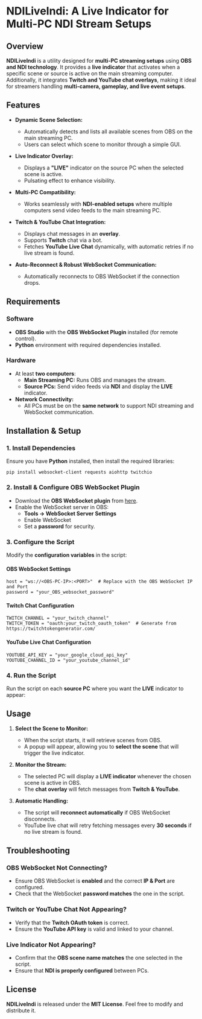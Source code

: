 # NDILiveIndi: A Live Indicator for Multi-PC NDI Stream Setups

## Overview
**NDILiveIndi** is a utility designed for **multi-PC streaming setups** using **OBS and NDI technology**. It provides a **live indicator** that activates when a specific scene or source is active on the main streaming computer. Additionally, it integrates **Twitch and YouTube chat overlays**, making it ideal for streamers handling **multi-camera, gameplay, and live event setups**.

## Features
- **Dynamic Scene Selection:**  
  - Automatically detects and lists all available scenes from OBS on the main streaming PC.
  - Users can select which scene to monitor through a simple GUI.
  
- **Live Indicator Overlay:**  
  - Displays a **"LIVE"** indicator on the source PC when the selected scene is active.
  - Pulsating effect to enhance visibility.

- **Multi-PC Compatibility:**  
  - Works seamlessly with **NDI-enabled setups** where multiple computers send video feeds to the main streaming PC.

- **Twitch & YouTube Chat Integration:**  
  - Displays chat messages in an **overlay**.
  - Supports **Twitch** chat via a bot.
  - Fetches **YouTube Live Chat** dynamically, with automatic retries if no live stream is found.

- **Auto-Reconnect & Robust WebSocket Communication:**  
  - Automatically reconnects to OBS WebSocket if the connection drops.

## Requirements
### Software
- **OBS Studio** with the **OBS WebSocket Plugin** installed (for remote control).
- **Python** environment with required dependencies installed.

### Hardware
- At least **two computers**:
  - **Main Streaming PC:** Runs OBS and manages the stream.
  - **Source PCs:** Send video feeds via **NDI** and display the **LIVE** indicator.
- **Network Connectivity:**  
  - All PCs must be on the **same network** to support NDI streaming and WebSocket communication.

## Installation & Setup
### 1. Install Dependencies
Ensure you have **Python** installed, then install the required libraries:
```
pip install websocket-client requests aiohttp twitchio
```
### 2. Install & Configure OBS WebSocket Plugin
- Download the **OBS WebSocket plugin** from [here](https://github.com/obsproject/obs-websocket).
- Enable the WebSocket server in OBS:
  - **Tools → WebSocket Server Settings**
  - Enable WebSocket
  - Set a **password** for security.

### 3. Configure the Script
Modify the **configuration variables** in the script:

#### OBS WebSocket Settings
```
host = "ws://<OBS-PC-IP>:<PORT>"  # Replace with the OBS WebSocket IP and Port
password = "your_OBS_websocket_password"
```
#### Twitch Chat Configuration
```
TWITCH_CHANNEL = "your_twitch_channel"
TWITCH_TOKEN = "oauth:your_twitch_oauth_token"  # Generate from https://twitchtokengenerator.com/
```
#### YouTube Live Chat Configuration
```
YOUTUBE_API_KEY = "your_google_cloud_api_key"
YOUTUBE_CHANNEL_ID = "your_youtube_channel_id"
```
### 4. Run the Script
Run the script on each **source PC** where you want the **LIVE** indicator to appear:

## Usage
1. **Select the Scene to Monitor:**  
   - When the script starts, it will retrieve scenes from OBS.
   - A popup will appear, allowing you to **select the scene** that will trigger the live indicator.
  
2. **Monitor the Stream:**  
   - The selected PC will display a **LIVE indicator** whenever the chosen scene is active in OBS.
   - The **chat overlay** will fetch messages from **Twitch & YouTube**.

3. **Automatic Handling:**  
   - The script will **reconnect automatically** if OBS WebSocket disconnects.
   - YouTube live chat will retry fetching messages every **30 seconds** if no live stream is found.

## Troubleshooting
### OBS WebSocket Not Connecting?
- Ensure OBS WebSocket is **enabled** and the correct **IP & Port** are configured.
- Check that the WebSocket **password matches** the one in the script.

### Twitch or YouTube Chat Not Appearing?
- Verify that the **Twitch OAuth token** is correct.
- Ensure the **YouTube API key** is valid and linked to your channel.

### Live Indicator Not Appearing?
- Confirm that the **OBS scene name matches** the one selected in the script.
- Ensure that **NDI is properly configured** between PCs.

## License
**NDILiveIndi** is released under the **MIT License**. Feel free to modify and distribute it.
